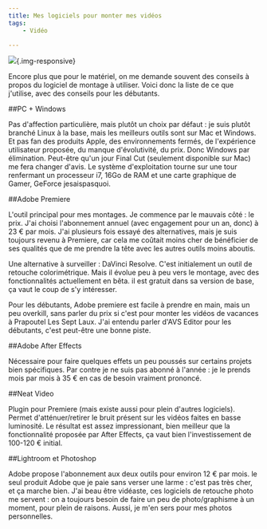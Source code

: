 ```yaml
---
title: Mes logiciels pour monter mes vidéos
tags:
    - Vidéo

---
```


![](/images/premiere1.jpg){.img-responsive}

Encore plus que pour le matériel, on me demande souvent des conseils à propos du logiciel de montage à utiliser. Voici donc la liste de ce que j'utilise, avec des conseils pour les débutants.

<!--more-->

##PC + Windows

Pas d'affection particulière, mais plutôt un choix par défaut : je suis plutôt branché Linux à la base, mais les meilleurs outils sont sur Mac et Windows. Et pas fan des produits Apple, des environnements fermés, de l'expérience utilisateur proposée, du manque d'évolutivité, du prix. Donc Windows par élimination. Peut-être qu'un jour Final Cut (seulement disponible sur Mac) me fera changer d'avis. Le système d'exploitation tourne sur une tour renfermant un processeur i7, 16Go de RAM et une carte graphique de Gamer, GeForce jesaispasquoi.

##Adobe Premiere

L'outil principal pour mes montages. Je commence par le mauvais côté : le prix. J'ai choisi l'abonnement annuel (avec engagement pour un an, donc) à 23 € par mois. J'ai plusieurs fois essayé des alternatives, mais je suis toujours revenu à Premiere, car cela me coûtait moins cher de bénéficier de ses qualités que de me prendre la tête avec les autres outils moins aboutis.

Une alternative à surveiller : DaVinci Resolve. C'est initialement un outil de retouche colorimétrique. Mais il évolue peu à peu vers le montage, avec des fonctionnalités actuellement en bêta. il est gratuit dans sa version de base, ça vaut le coup de s'y intéresser.

Pour les débutants, Adobe premiere est facile à prendre en main, mais un peu overkill, sans parler du prix si c'est pour monter les vidéos de vacances à Prapoutel Les Sept Laux. J'ai entendu parler d'AVS Editor pour les débutants, c'est peut-être une bonne piste.

##Adobe After Effects

Nécessaire pour faire quelques effets un peu poussés sur certains projets bien spécifiques. Par contre je ne suis pas abonné à l'année : je le prends mois par mois à 35 € en cas de besoin vraiment prononcé.

##Neat Video

Plugin pour Premiere (mais existe aussi pour plein d'autres logiciels). Permet d'atténuer/retirer le bruit présent sur les vidéos faites en basse luminosité. Le résultat est assez impressionant, bien meilleur que la fonctionnalité proposée par After Effects, ça vaut bien l'investissement de 100-120 € initial.

##Lightroom et Photoshop

Adobe propose l'abonnement aux deux outils pour environ 12 € par mois. le seul produit Adobe que je paie sans verser une larme : c'est pas très cher, et ça marche bien. J'ai beau être vidéaste, ces logiciels de retouche photo me servent : on a toujours besoin de faire un peu de photo/graphisme à un moment, pour plein de raisons. Aussi, je m'en sers pour mes photos personnelles.
